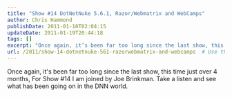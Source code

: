 ```yaml
---
title: "Show #14 DotNetNuke 5.6.1, Razor/Webmatrix and WebCamps"
author: Chris Hammond
publishDate: 2011-01-10T02:04:15
updateDate: 2011-01-19T20:44:18
tags: []
excerpt: "Once again, it’s been far too long since the last show, this time just over 4 months, For Show #14 I am joined by Joe Brinkman. Take a listen and see what has been going on in the DNN world."
url: /2011/show-14-dotnetnuke-561-razorwebmatrix-and-webcamps  # Use the generated URL with year
---
```

<p>Once again, it's been far too long since the last show, this time just over 4 months, For Show #14 I am joined by Joe Brinkman. Take a listen and see what has been going on in the DNN world.</p>

